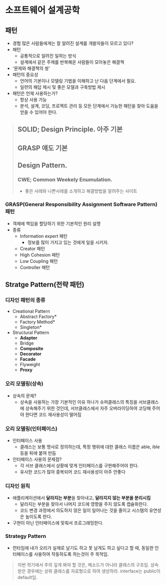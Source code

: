 # 소프트웨어 설계공학
## 패턴
- 경험 많은 사람들에게는 잘 알려진 설계를 개발자들이 모르고 있다?
- 패턴
  - 공통적으로 알려진 일하는 방식
  - 설계에서 같은 주제를 반복해온 사람들이 모아놓은 해결책
- '문제와 해결책의 쌍'
- 패턴의 중요성
  - 언어의 기본이나 모델링 기법을 이해하고 난 다음 단계에서 필요.
  - 일련의 해답 제시 및 좋은 모델과 구축방법 제시
- 패턴은 언제 사용하는가?
  - 항상 사용 가능
  - 분석, 설계, 코딩, 프로젝트 관리 등 모든 단계에서 가능한 패턴을 찾아 도움을 얻을 수 있어야 한다.

> ## SOLID; Design Principle. 아주 기본
> ## GRASP 얘도 기본
> ## Design Pattern.
> ### CWE; Common Weekely Enumulation.
> - 좋은 사례와 나쁜사례를 소개하고 해결방법을 알려주는 사이트

### GRASP(General Responsibility Assignment Software Pattern) 패턴
- 객체에 책임을 할당하기 위한 기본적인 원리 설명
- 종류
  - Information expert 패턴
    - 정보를 많이 가지고 있는 것에게 일을 시키자.
  - Creator 패턴
  - High Cohesion 패턴
  - Low Coupling 패턴
  - Controller 패턴

## Stratge Pattern(전략 패턴)
### 디자인 패턴의 종류
- Creational Pattern
  - Abstract Factory*
  - Factory Method*
  - Singleton*
- Structural Pattern
  - **Adapter**
  - Bridge
  - **Composite**
  - **Decorator**
  - **Facade**
  - Flyweight
  - **Proxy**

### 오리 모델링(상속)
- 상속의 문제?
   - 상속을 사용하는 가장 기본적인 이유 하나가 슈퍼클래스의 특징을 서브클래스에 상속해주기 위한 것인데, 서브클래스에서 자주 오버라이딩하여 코딩해 주어야 한다면 코드 재사용성이 떨어짐
### 오리 모델링(인터페이스)
 - 인터페이스 사용
   - 클래스는 보통 명사로 정의하는데, 특정 행위에 대한 클래스 이름은 able, ible 등을 뒤에 붙여 만듬
 - 인터페이스 사용의 문제점?
   - 각 서브 클래스에서 상황에 맞게 인터페이스를 구현해주어야 한다.
   - 유사한 코드가 많아 중복되어 코드 재사용성이 아주 안좋다

### 디자인 원칙
- 애플리케이션에서 **달라지는 부분**을 찾아내고, **달라지지 않는 부분을 분리시킴**
  - 달라지는 부분을 찾아서 나머지 코드에 영향을 주지 않도록 캡슐화한다.
  - 코드 변경 과정에서 의도하지 않은 일이 일어나는 것을 줄이고 시스템의 유연성은 높이도록 한다.
- 구현이 아닌 인터페이스에 맞춰서 프로그래밍한다.

### Strategy Pattern
- 런타임에 내가 오리가 실제로 날기도 하고 못 날게도 하고 싶다고 할 때, 동일한 인터페이스를 사용하여 작동하도록 하는것이 주 목적임.


> 이번 학기에서 주의 깊게 봐야 할 것은, 메소드가 아니라 클래스의 구조임.
> 상속 받은 경우에는 상위 클래스를 자료형으로 하여 생성하라.
> interface는 public이 default임.